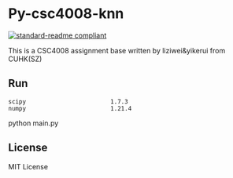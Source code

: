 <!--
 * @Author: liziwei01
 * @Date: 2021-12-29 20:13:17
 * @LastEditors: liziwei01
 * @LastEditTime: 2022-02-20 16:45:24
 * @Description: README.md
-->
# Py-csc4008-knn

[![standard-readme compliant](https://img.shields.io/badge/readme%20style-standard-brightgreen.svg?style=flat-square)](https://github.com/RichardLitt/standard-readme)

This is a CSC4008 assignment base written by liziwei&yikerui from CUHK(SZ)

## Run

```text
scipy                        1.7.3
numpy                        1.21.4
```

python main.py

## License

MIT License
